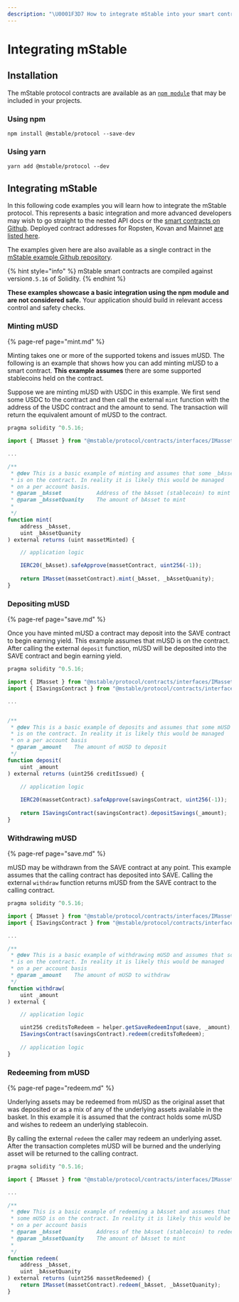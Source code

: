 ```yaml
---
description: "\U0001F3D7️ How to integrate mStable into your smart contracts."
---
```


# Integrating mStable

## Installation

The mStable protocol contracts are available as an [`npm module`](https://www.npmjs.com/package/@mstable/protocol) that may be included in your projects.

### Using npm

```text
npm install @mstable/protocol --save-dev 
```

### Using yarn

```text
yarn add @mstable/protocol --dev
```

## Integrating mStable

In this following code examples you will learn how to integrate the mStable protocol. This represents a basic integration and more advanced developers may wish to go straight to the nested API docs or the [smart contracts on Github](https://github.com/mstable/mStable-contracts). Deployed contract addresses for Ropsten, Kovan and Mainnet [are listed here](../deployed-addresses.md). 

The examples given here are also available as a single contract in the [mStable example Github repository](https://github.com/mstable/mStable-example). 

{% hint style="info" %}
 mStable smart contracts are compiled against version`0.5.16` of Solidity.
{% endhint %}

**These examples showcase a basic integration using the npm module and are not considered safe.** Your application should build in relevant access control and safety checks.

### 

### Minting mUSD

{% page-ref page="mint.md" %}

Minting takes one or more of the supported tokens and issues mUSD. The following is an example that shows how you can add minting mUSD to a smart contract. **This example assumes** there are some supported stablecoins held on the contract.

Suppose we are minting mUSD with USDC in this example. We first send some USDC to the contract and then call the external `mint` function with the address of the USDC contract and the amount to send. The transaction will return the equivalent amount of mUSD to the contract.

```typescript
pragma solidity ^0.5.16;

import { IMasset } from "@mstable/protocol/contracts/interfaces/IMasset.sol";

...

/**
 * @dev This is a basic example of minting and assumes that some _bAsset 
 * is on the contract. In reality it is likely this would be managed
 * on a per account basis.
 * @param _bAsset           Address of the bAsset (stablecoin) to mint with
 * @param _bAssetQuanity    The amount of bAsset to mint
 *
 */
function mint(
    address _bAsset,
    uint _bAssetQuanity
) external returns (uint massetMinted) {

    // application logic

    IERC20(_bAsset).safeApprove(massetContract, uint256(-1));
    
    return IMasset(massetContract).mint(_bAsset, _bAssetQuanity);
}
```

### Depositing mUSD

{% page-ref page="save.md" %}

Once you have minted mUSD a contract may deposit into the SAVE contract to begin earning yield. This example assumes that mUSD is on the contract. After calling the external `deposit` function, mUSD will be deposited into the SAVE contract and begin earning yield.

```typescript
pragma solidity ^0.5.16;

import { IMasset } from "@mstable/protocol/contracts/interfaces/IMasset.sol";
import { ISavingsContract } from "@mstable/protocol/contracts/interfaces/ISavingsContract.sol";

...


/**
 * @dev This is a basic example of deposits and assumes that some mUSD 
 * is on the contract. In reality it is likely this would be managed
 * on a per account basis
 * @param _amount    The amount of mUSD to deposit
 */
function deposit(
    uint _amount
) external returns (uint256 creditIssued) {

    // application logic
    
    IERC20(massetContract).safeApprove(savingsContract, uint256(-1));
    
    return ISavingsContract(savingsContract).depositSavings(_amount);
}

```

### Withdrawing mUSD

{% page-ref page="save.md" %}

mUSD may be withdrawn from the SAVE contract at any point. This example assumes that the calling contract has deposited into SAVE. Calling the external `withdraw` function returns mUSD from the SAVE contract to the calling contract.

```typescript
pragma solidity ^0.5.16;

import { IMasset } from "@mstable/protocol/contracts/interfaces/IMasset.sol";
import { ISavingsContract } from "@mstable/protocol/contracts/interfaces/ISavingsContract.sol";

...

/**
 * @dev This is a basic example of withdrawing mUSD and assumes that some mUSD 
 * is on the contract. In reality it is likely this would be managed
 * on a per account basis
 * @param _amount    The amount of mUSD to withdraw
 */
function withdraw(
    uint _amount
) external {

    // application logic

    uint256 creditsToRedeem = helper.getSaveRedeemInput(save, _amount);
    ISavingsContract(savingsContract).redeem(creditsToRedeem);
    
    // application logic
}

```

### Redeeming from mUSD

{% page-ref page="redeem.md" %}

Underlying assets may be redeemed from mUSD as the original asset that was deposited or as a mix of any of the underlying assets available in the basket. In this example it is assumed that the contract holds some mUSD and wishes to redeem an underlying stablecoin.

By calling the external `redeem` the caller may redeem an underlying asset. After the transaction completes mUSD will be burned and the underlying asset will be returned to the calling contract.

```typescript
pragma solidity ^0.5.16;

import { IMasset } from "@mstable/protocol/contracts/interfaces/IMasset.sol";

...

/**
 * @dev This is a basic example of redeeming a bAsset and assumes that 
 * some mUSD is on the contract. In reality it is likely this would be managed
 * on a per account basis
 * @param _bAsset           Address of the bAsset (stablecoin) to redeem with
 * @param _bAssetQuanity    The amount of bAsset to mint
 *
 */
function redeem(
    address _bAsset,
    uint _bAssetQuanity
) external returns (uint256 massetRedeemed) {
    return IMasset(massetContract).redeem(_bAsset, _bAssetQuanity);
}
```

